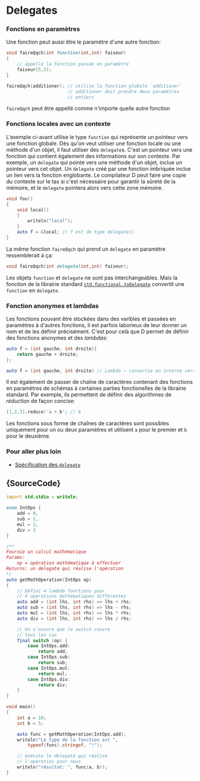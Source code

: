 # Delegates

### Fonctions en paramètres

Une fonction peut aussi être le paramètre d'une autre fonction:

```d
void faireQqch(int function(int,int) faiseur)
{
    // appelle la fonction passée en paramètre
    faiseur(5,5);
}

faireQqch(additioner); // utilise la fonction globale `additioner`
                       // additioner doit prendre deux paramètres
                       // entiers
```

`faireQqch` peut être appellé comme n'importe quelle autre fonction

### Fonctions locales avec un contexte

L'exemple ci-avant utilise le type `function` qui représente un pointeur vers une fonction globale. Dès qu'on veut utiliser une fonction locale ou une méthode d'un objet, il faut utiliser des `delegate`s. C'est un pointeur vers une fonction qui contient également des informations sur son contexte. Par exemple, un `delegate` qui pointe vers une méthode d'un objet, inclue un pointeur vers cet objet. Un `delegate` créé par une fonction imbriquée inclue un lien vers la fonction englobante. Le compilateur D peut faire une copie du contexte sur le tas si c'est nécessaire pour garantir la sûreté de la mémoire, et le `delegate` pointera alors vers cette zone mémoire.

```d
void foo()
{
    void local()
    {
        writeln("local");
    }
    auto f = &local; // f est de type delegate()
}
```
La même fonction `faireQqch` qui prend un `delegate` en paramètre ressemblerait à ça:

```d
void faireQqch(int delegate(int,int) faiseur);
```

Les objets `function` et `delegate` ne sont pas interchangeables. Mais la fonction de la librairie standard [`std.functional.toDelegate`](https://dlang.org/phobos/std_functional.html#.toDelegate) convertit une `function` en `delegate`.

### Fonction anonymes et lambdas

Les fonctions pouvant être stockées dans des varibles et passées en paramètres à d'autres fonctions, il est parfois laborieux de leur donner un nom et de les définir précisément. C'est pour celà que D permet de définir des fonctions anonymes et des _lambdas_:

```d
auto f = (int gauche, int droite){
    return gauche + droite;
};

auto f = (int gauche, int droite) // Lambda — convertie en interne vers la fonction ci-avant
```

Il est également de passer de chaîne de caractères contenant des fonctions en paramètres de schémas à certaines parties fonctionelles de la librairie standard. Par exemple, ils permettent de définir des algorithmes de _réduction_ de façon concise:

```d
[1,2,3].reduce!'a + b'; // 6
```

Les fonctions sous forme de chaînes de caractères sont possibles uniquement pour un ou deux paramètres et utilisent `a` pour le premier et `b` pour le deuxième.

### Pour aller plus loin

- [Spécification des `delegate`](https://dlang.org/spec/function.html#closures)

## {SourceCode}

```d
import std.stdio : writeln;

enum IntOps {
    add = 0,
    sub = 1,
    mul = 2,
    div = 3
}

/**
Fournie un calcul mathématique
Params:
    op = opération mathématique à effectuer
Returns: un delegate qui réalise l'opération
*/
auto getMathOperation(IntOps op)
{
    // Défini 4 lambda fonctions pour
    // 4 opérations mathématiques différentes
    auto add = (int lhs, int rhs) => lhs + rhs;
    auto sub = (int lhs, int rhs) => lhs - rhs;
    auto mul = (int lhs, int rhs) => lhs * rhs;
    auto div = (int lhs, int rhs) => lhs / rhs;

    // On s'assure que le switch couvre
    // tous les cas
    final switch (op) {
        case IntOps.add:
            return add;
        case IntOps.sub:
            return sub;
        case IntOps.mul:
            return mul;
        case IntOps.div:
            return div;
    }
}

void main()
{
    int a = 10;
    int b = 5;

    auto func = getMathOperation(IntOps.add);
    writeln("Le type de la fonction est ",
        typeof(func).stringof, "!");

    // exécute le delegate qui réalise 
    // l'opération pour nous
    writeln("résultat: ", func(a, b));
}
```
